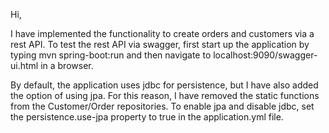 Hi,

I have implemented the functionality to create orders and customers via a rest API. To test the rest API via swagger, first start up the application by typing mvn spring-boot:run and then navigate to localhost:9090/swagger-ui.html in a browser.

By default, the application uses jdbc for persistence, but I have also added the option of using jpa. For this reason, I have removed the static functions from the Customer/Order repositories. To enable jpa and disable jdbc, set the persistence.use-jpa property to true in the application.yml file.
